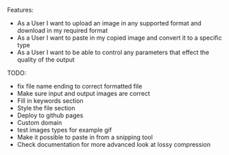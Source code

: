 Features:
- As a User I want to upload an image in any supported format and download in my required format
- As a User I want to paste in my copied image and convert it to a specific type
- As a User I want to be able to control any parameters that effect the quality of the output

TODO:
- fix file name ending to correct formatted file
- Make sure input and output images are correct
- Fill in keywords section
- Style the file section
- Deploy to github pages
- Custom domain
- test images types for example gif
- Make it possible to paste in from a snipping tool
- Check documentation for more advanced look at lossy compression
